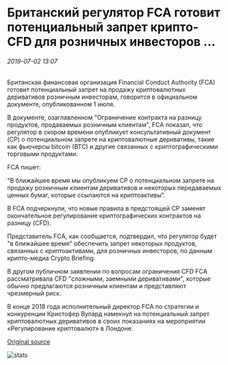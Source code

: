 # Британский регулятор FCA готовит потенциальный запрет крипто-CFD для розничных инвесторов ...

###### 2019-07-02 13:07

Британская финансовая организация Financial Conduct Authority (FCA) готовит потенциальный запрет на продажу криптовалютных деривативов розничным инвесторам, говорится в официальном документе, опубликованном 1 июля.

В документе, озаглавленном "Ограничение контракта на разницу продуктов, продаваемых розничным клиентам", FCA показал, что регулятор в скором времени опубликует консультативный документ (CP) о потенциальном запрете на криптовалютные деривативы, такие как фьючерсы bitcoin (BTC) и другие связанных с криптографическими торговыми продуктами.

FCA пишет:

"В ближайшее время мы опубликуем CP о потенциальном запрете на продажу розничным клиентам деривативов и некоторых передаваемых ценных бумаг, которые ссылаются на криптоактивы".

В FCA подчеркнули, что новые правила в предстоящей CP заменят окончательное регулирование криптографических контрактов на разницу (CFD).

Представитель FCA, как сообщается, подтвердил, что регулятор будет "в ближайшее время" обеспечить запрет некоторых продуктов, связанных с криптоактивами, для розничных инвесторов, по данным крипто-медиа Crypto Briefing.

В другом публичном заявлении по вопросам ограничения CFD FCA рассматривала CFD "сложными, заемными деривативами", которые обычно предлагаются розничным клиентам и представляют чрезмерный риск.

В конце 2018 года исполнительный директор FCA по стратегии и конкуренции Кристофер Вулард намекнул на потенциальный запрет криптовалютных деривативов в своих показаниях на мероприятии «Регулирование криптовалют» в Лондоне.

[Original source](https://cointelegraph.com/news/british-regulator-fca-prepares-a-potential-ban-of-crypto-cfds-for-retail-investors)

![stats](https://c.statcounter.com/11760860/0/a89fa40b/1/ "stats")
